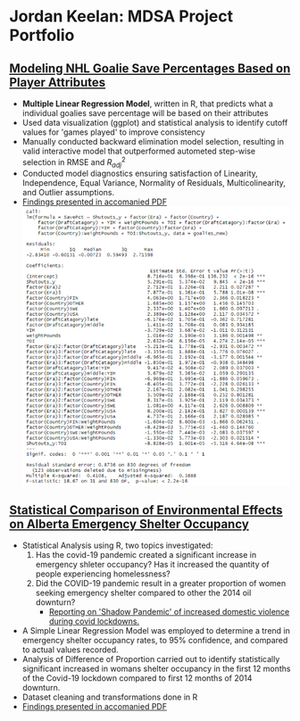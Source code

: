 # Jordan Keelan: MDSA Project Portfolio

## [Modeling NHL Goalie Save Percentages Based on Player Attributes](https://github.com/JordanKeelan/NHL_Goalie_Multiple_Linear_Regression)
* **Multiple Linear Regression Model**, written in R, that predicts what a individual goalies save percentage will be based on their attributes
* Used data visualization (ggplot) and statistical analysis to identify cutoff values for 'games played' to improve consistency
* Manually conducted backward elimination model selection, resulting in valid interactive model that outperformed autometed step-wise selection in RMSE and $R^{2}_{adj}$
* Conducted model diagnostics ensuring satisfaction of Linearity, Independence, Equal Variance, Normality of Residuals, Multicolinearity, and Outlier assumptions.
* [Findings presented in accomanied PDF](https://github.com/JordanKeelan/NHL_Goalie_Multiple_Linear_Regression/blob/main/DATA%20603-L02%20Group%201%20Project%20-%20Fall22%20-%20NHL%20Goalies.pdf)
![R Multiple Linear Regression Model Output](https://github.com/JordanKeelan/NHL_Goalie_Multiple_Linear_Regression/blob/main/Model_Output.png?raw=true)

## [Statistical Comparison of Environmental Effects on Alberta Emergency Shelter Occupancy](https://github.com/JordanKeelan/Alberta_Emergency_Shelter_Occupancy_Statistical_Analysis)
* Statistical Analysis using R, two topics investigated:
  1. Has the covid-19 pandemic created a significant increase in emergency shleter occupancy? Has it increased the quantity of people experiencing homelessness?
  2. Did the COVID-19 pandemic result in a greater proportion of women seeking emergency shelter compared to other the 2014 oil downturn?
      * [Reporting on 'Shadow Pandemic' of increased domestic violence during covid lockdowns.](https://www.alberta.ca/article-the-shadow-pandemic.aspx)
* A Simple Linear Regression Model was employed to determine a trend in emergency shelter occupancy rates, to 95% confidence, and compared to actual values recorded.
* Analysis of Difference of Proportion carried out to identify statistically significant increased in womans shelter occupancy in the first 12 months of the Covid-19 lockdown compared to first 12 months of 2014 downturn.
* Dataset cleaning and transformations done in R
* [Findings presented in accomanied PDF](https://github.com/JordanKeelan/Alberta_Emergency_Shelter_Occupancy_Statistical_Analysis/blob/main/Data%20602%20Project.docx.pdf)
